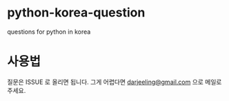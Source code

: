 # python-korea-question
questions for python in korea

# 사용법
질문은 ISSUE 로 올리면 됩니다.
그게 어렵다면 darjeeling@gmail.com 으로 메일로 주세요.
